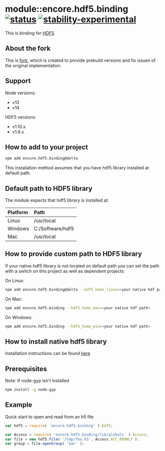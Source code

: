 # module::encore.hdf5.binding  [![status](https://github.com/Wandalen/encore.hdf5.binding/workflows/publish/badge.svg)](https://github.com/Wandalen/encore.hdf5.binding/actions?query=workflow%3Apublish) [![stability-experimental](https://img.shields.io/badge/stability-experimental-orange.svg)](https://github.com/emersion/stability-badges#experimental)

This is binding for [HDF5](https://www.hdfgroup.org/HDF5/).

## About the fork

This is [fork](https://github.com/HDF-NI/hdf5.node), which is created to provide prebuild versions and fix issues of the original implementation.

## Support

Node versions:
* v13
* v14

HDF5 versions:
* v1.10.x
* v1.8.x

## How to add to your project

```bash
npm add encore.hdf5.binding@delta
```

This installation method assumes that you have hdf5 library installed at default path.

## Default path to HDF5 library

The module expects that hdf5 library is installed at:

| Platform |       Path       |
| :------  | :--------------  |
|  Linux   |    /usr/local    |
| Windows  | C:/Software/hdf5 |
|   Mac    |    /usr/local    |

## How to provide custom path to HDF5 library

If your native hdf5 library is not located on default path you can set the path with a switch on this project as well as
dependent projects:

On Linux:

```bash
npm add encore.hdf5.binding@delta --hdf5_home_linux=<your native hdf path>
```

On Mac:

```bash
npm add encore.hdf5.binding --hdf5_home_mac=<your native hdf path>
```

On Windows:

```bash
npm add encore.hdf5.binding --hdf5_home_win=<your native hdf path>
```

## How to install native hdf5 library

Installation instructions can be found [here](https://github.com/Wandalen/encore.hdf5.install)

## Prerequisites

Note: If node-gyp isn't installed

```bash
npm install -g node-gyp
```

## Example

Quick start to open and read from an h5 file

```javascript
var hdf5 = require( 'encore.hdf5.binding' ).hdf5;

var Access = require( 'encore.hdf5.binding/lib/globals' ).Access;
var file = new hdf5.File( '/tmp/foo.h5', Access.ACC_RDONLY );
var group = file.openGroup( 'bar' );
```
